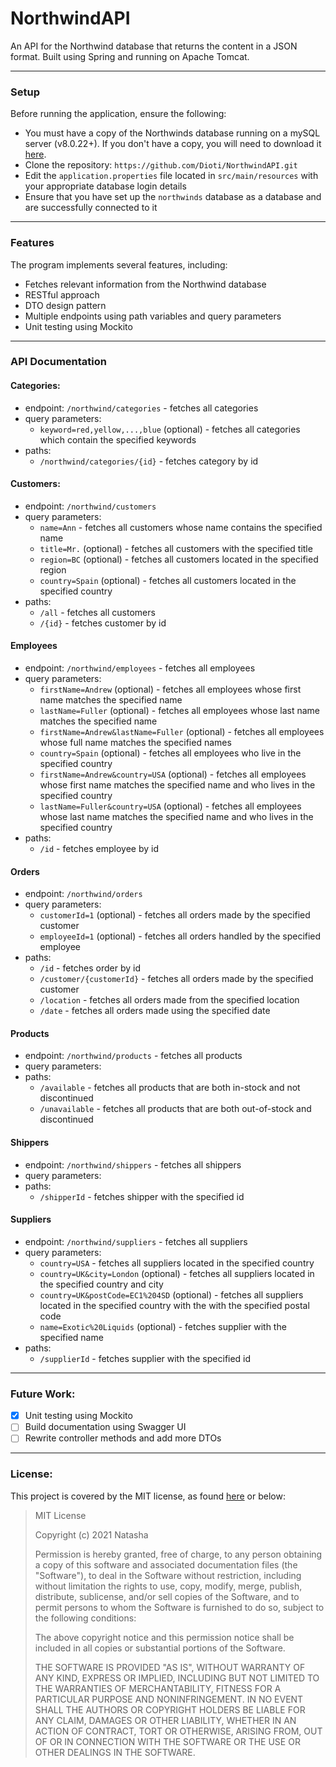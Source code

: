 # NorthwindAPI

An API for the Northwind database that returns the content in a JSON format. Built using Spring and running on Apache Tomcat.

---

### Setup

Before running the application, ensure the following: 
- You must have a copy of the Northwinds database running on a mySQL server (v8.0.22+). If you don't have a copy, you will need to download it [here](src/main/resources/Northwind.MySQL5.sql).
- Clone the repository: `https://github.com/Dioti/NorthwindAPI.git`
- Edit the `application.properties` file located in `src/main/resources` with your appropriate database login details
- Ensure that you have set up the `northwinds` database as a database and are successfully connected to it

---

### Features

The program implements several features, including:
- Fetches relevant information from the Northwind database
- RESTful approach
- DTO design pattern
- Multiple endpoints using path variables and query parameters
- Unit testing using Mockito

---

### API Documentation

#### Categories:
- endpoint: `/northwind/categories` - fetches all categories
- query parameters:
  - `keyword=red,yellow,...,blue` (optional) - fetches all categories which contain the specified keywords
- paths:
  - `/northwind/categories/{id}` - fetches category by id

#### Customers:
- endpoint: `/northwind/customers`
- query parameters:
  - `name=Ann` - fetches all customers whose name contains the specified name
  - `title=Mr.` (optional) - fetches all customers with the specified title
  - `region=BC` (optional) - fetches all customers located in the specified region
  - `country=Spain` (optional) - fetches all customers located in the specified country
- paths:
  - `/all` - fetches all customers
  - `/{id}` - fetches customer by id

#### Employees
- endpoint: `/northwind/employees` - fetches all employees
- query parameters:
  - `firstName=Andrew` (optional) - fetches all employees whose first name matches the specified name
  - `lastName=Fuller` (optional) - fetches all employees whose last name matches the specified name
  - `firstName=Andrew&lastName=Fuller` (optional) - fetches all employees whose full name matches the specified names
  - `country=Spain` (optional) - fetches all employees who live in the specified country
  - `firstName=Andrew&country=USA` (optional) - fetches all employees whose first name matches the specified name and who lives in the specified country
  - `lastName=Fuller&country=USA` (optional) - fetches all employees whose last name matches the specified name and who lives in the specified country
- paths:
  - `/id` - fetches employee by id

#### Orders
- endpoint: `/northwind/orders`
- query parameters: 
  - `customerId=1` (optional) - fetches all orders made by the specified customer
  - `employeeId=1` (optional) - fetches all orders handled by the specified employee
- paths:
  - `/id` - fetches order by id
  - `/customer/{customerId}` - fetches all orders made by the specified customer
  - `/location` - fetches all orders made from the specified location
  - `/date` - fetches all orders made using the specified date

#### Products
- endpoint: `/northwind/products` - fetches all products
- query parameters:
- paths:
  - `/available` - fetches all products that are both in-stock and not discontinued
  - `/unavailable` - fetches all products that are both out-of-stock and discontinued

#### Shippers
- endpoint: `/northwind/shippers` - fetches all shippers
- query parameters:
- paths:
  - `/shipperId` - fetches shipper with the specified id

#### Suppliers
- endpoint: `/northwind/suppliers` - fetches all suppliers
- query parameters:
  - `country=USA` - fetches all suppliers located in the specified country
  - `country=UK&city=London` (optional) - fetches all suppliers located in the specified country and city
  - `country=UK&postCode=EC1%204SD` (optional) - fetches all suppliers located in the specified country with the with the specified postal code
  - `name=Exotic%20Liquids` (optional) - fetches supplier with the specified name
- paths:
  - `/supplierId` - fetches supplier with the specified id

---

### Future Work:

- [x] Unit testing using Mockito
- [ ] Build documentation using Swagger UI
- [ ] Rewrite controller methods and add more DTOs

---

### License:

This project is covered by the MIT license, as found [here](LICENSE) or below:
> MIT License
> 
> Copyright (c) 2021 Natasha
> 
> Permission is hereby granted, free of charge, to any person obtaining a copy
> of this software and associated documentation files (the "Software"), to deal
> in the Software without restriction, including without limitation the rights
> to use, copy, modify, merge, publish, distribute, sublicense, and/or sell
> copies of the Software, and to permit persons to whom the Software is
> furnished to do so, subject to the following conditions:
> 
> The above copyright notice and this permission notice shall be included in all
> copies or substantial portions of the Software.
> 
> THE SOFTWARE IS PROVIDED "AS IS", WITHOUT WARRANTY OF ANY KIND, EXPRESS OR
> IMPLIED, INCLUDING BUT NOT LIMITED TO THE WARRANTIES OF MERCHANTABILITY,
> FITNESS FOR A PARTICULAR PURPOSE AND NONINFRINGEMENT. IN NO EVENT SHALL THE
> AUTHORS OR COPYRIGHT HOLDERS BE LIABLE FOR ANY CLAIM, DAMAGES OR OTHER
> LIABILITY, WHETHER IN AN ACTION OF CONTRACT, TORT OR OTHERWISE, ARISING FROM,
> OUT OF OR IN CONNECTION WITH THE SOFTWARE OR THE USE OR OTHER DEALINGS IN THE
> SOFTWARE.
